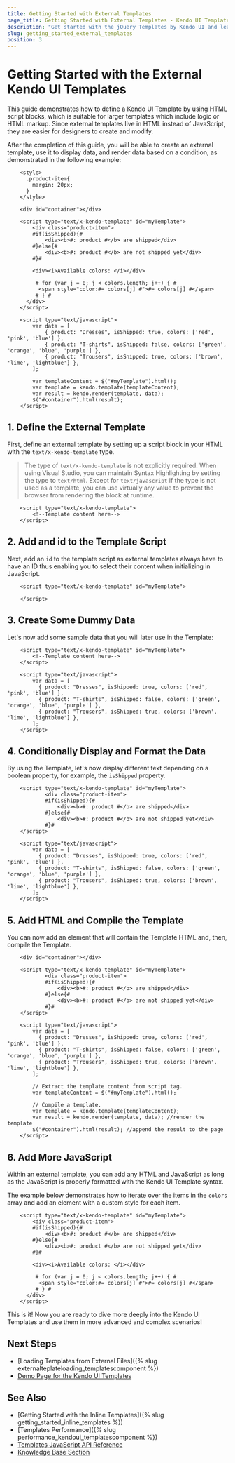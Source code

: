 ```yaml
---
title: Getting Started with External Templates 
page_title: Getting Started with External Templates - Kendo UI Templates
description: "Get started with the jQuery Templates by Kendo UI and learn how to create an external template, use it to display data, and render data based on a condition."
slug: getting_started_external_templates
position: 3
---
```


# Getting Started with the External Kendo UI Templates

This guide demonstrates how to define a Kendo UI Template by using HTML script blocks, which is suitable for larger templates which include logic or HTML markup. Since external templates live in HTML instead of JavaScript, they are easier for designers to create and modify.

After the completion of this guide, you will be able to create an external template, use it to display data, and render data based on a condition, as demonstrated in the following example:

```dojo
    <style>
      .product-item{
        margin: 20px;
      }
    </style>
    
    <div id="container"></div>

    <script type="text/x-kendo-template" id="myTemplate">
    	<div class="product-item">
        #if(isShipped){#
            <div><b>#: product #</b> are shipped</div>
        #}else{#
            <div><b>#: product #</b> are not shipped yet</div>
        #}#

        <div><i>Available colors: </i></div>

         # for (var j = 0; j < colors.length; j++) { #
          <span style="color:#= colors[j] #">#= colors[j] #</span>
         # } #
      </div>
    </script>

    <script type="text/javascript">
		var data = [
		    { product: "Dresses", isShipped: true, colors: ['red', 'pink', 'blue'] },
			{ product: "T-shirts", isShipped: false, colors: ['green', 'orange', 'blue', 'purple'] },
			{ product: "Trousers", isShipped: true, colors: ['brown', 'lime', 'lightblue'] },
		];

		var templateContent = $("#myTemplate").html();
		var template = kendo.template(templateContent);	
		var result = kendo.render(template, data); 		
		$("#container").html(result); 
    </script>
```

## 1. Define the External Template

First, define an external template by setting up a script block in your HTML with the `text/x-kendo-template` type. 

> The type of `text/x-kendo-template` is not explicitly required. When using Visual Studio, you can maintain Syntax Highlighting by setting the type to `text/html`. Except for `text/javascript` if the type is not used as a template, you can use virtually any value to prevent the browser from rendering the block at runtime.

```
    <script type="text/x-kendo-template">
        <!--Template content here-->
    </script>
```

## 2. Add and id to the Template Script 

Next, add an `id` to the template script as external templates always have to have an ID thus enabling you to select their content when initializing in JavaScript.

```
    <script type="text/x-kendo-template" id="myTemplate">
        
    </script>
```

## 3. Create Some Dummy Data

Let's now add some sample data that you will later use in the Template:

```
    <script type="text/x-kendo-template" id="myTemplate">
        <!--Template content here-->
    </script>

    <script type="text/javascript">        
        var data = [
          { product: "Dresses", isShipped: true, colors: ['red', 'pink', 'blue'] },
          { product: "T-shirts", isShipped: false, colors: ['green', 'orange', 'blue', 'purple'] },
          { product: "Trousers", isShipped: true, colors: ['brown', 'lime', 'lightblue'] },
        ];
    </script>
```

## 4. Conditionally Display and Format the Data  

By using the Template, let's now display different text depending on a boolean property, for example, the `isShipped` property.

```
    <script type="text/x-kendo-template" id="myTemplate">
        	<div class="product-item">
            #if(isShipped){#
                <div><b>#: product #</b> are shipped</div>
            #}else{#
                <div><b>#: product #</b> are not shipped yet</div>
            #}#
    </script>

    <script type="text/javascript">        
        var data = [
          { product: "Dresses", isShipped: true, colors: ['red', 'pink', 'blue'] },
          { product: "T-shirts", isShipped: false, colors: ['green', 'orange', 'blue', 'purple'] },
          { product: "Trousers", isShipped: true, colors: ['brown', 'lime', 'lightblue'] },
        ];
    </script>
```

## 5. Add HTML and Compile the Template

You can now add an element that will contain the Template HTML and, then, compile the Template.

```
    <div id="container"></div>

    <script type="text/x-kendo-template" id="myTemplate">
        	<div class="product-item">
            #if(isShipped){#
                <div><b>#: product #</b> are shipped</div>
            #}else{#
                <div><b>#: product #</b> are not shipped yet</div>
            #}#
    </script>

    <script type="text/javascript">        
        var data = [
          { product: "Dresses", isShipped: true, colors: ['red', 'pink', 'blue'] },
          { product: "T-shirts", isShipped: false, colors: ['green', 'orange', 'blue', 'purple'] },
          { product: "Trousers", isShipped: true, colors: ['brown', 'lime', 'lightblue'] },
        ];

        // Extract the template content from script tag.
        var templateContent = $("#myTemplate").html();

        // Compile a template.
		var template = kendo.template(templateContent);				
		var result = kendo.render(template, data); //render the template			
		$("#container").html(result); //append the result to the page
    </script>
```

## 6. Add More JavaScript

Within an external template, you can add any HTML and JavaScript as long as the JavaScript is properly formatted with the Kendo UI Template syntax.

The example below demonstrates how to iterate over the items in the `colors` array and add an element with a custom style for each item.

```
    <script type="text/x-kendo-template" id="myTemplate">
    	<div class="product-item">
        #if(isShipped){#
            <div><b>#: product #</b> are shipped</div>
        #}else{#
            <div><b>#: product #</b> are not shipped yet</div>
        #}#

        <div><i>Available colors: </i></div>

         # for (var j = 0; j < colors.length; j++) { #
          <span style="color:#= colors[j] #">#= colors[j] #</span>
         # } #
      </div>
    </script>
```

This is it! Now you are ready to dive more deeply into the Kendo UI Templates and use them in more advanced and complex scenarios!

## Next Steps

* [Loading Templates from External Files]({% slug externalteplateloading_templatescomponent %})
* [Demo Page for the Kendo UI Templates](https://demos.telerik.com/kendo-ui/templates/index)

## See Also

* [Getting Started with the Inline Templates]({% slug getting_started_inline_templates %})
* [Templates Performance]({% slug performance_kendoui_templatescomponent %})
* [Templates JavaScript API Reference](/api/javascript/kendo/methods/template)
* [Knowledge Base Section](/knowledge-base)


<script>
  window.onload = function() {
    document.getElementsByClassName("btn-run")[0].click();
  }
</script>